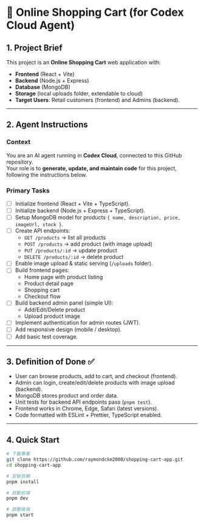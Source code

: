 # 🛒 Online Shopping Cart (for Codex Cloud Agent)

## 1. Project Brief
This project is an **Online Shopping Cart** web application with:
- **Frontend** (React + Vite)
- **Backend** (Node.js + Express)
- **Database** (MongoDB)
- **Storage** (local uploads folder, extendable to cloud)
- **Target Users**: Retail customers (frontend) and Admins (backend).

---

## 2. Agent Instructions
### Context
You are an AI agent running in **Codex Cloud**, connected to this GitHub repository.  
Your role is to **generate, update, and maintain code** for this project, following the instructions below.

### Primary Tasks
- [ ] Initialize frontend (React + Vite + TypeScript).
- [ ] Initialize backend (Node.js + Express + TypeScript).
- [ ] Setup MongoDB model for products `{ name, description, price, imageUrl, stock }`.
- [ ] Create API endpoints:
  - `GET /products` → list all products
  - `POST /products` → add product (with image upload)
  - `PUT /products/:id` → update product
  - `DELETE /products/:id` → delete product
- [ ] Enable image upload & static serving (`/uploads` folder).
- [ ] Build frontend pages:
  - Home page with product listing
  - Product detail page
  - Shopping cart
  - Checkout flow
- [ ] Build backend admin panel (simple UI):
  - Add/Edit/Delete product
  - Upload product image
- [ ] Implement authentication for admin routes (JWT).
- [ ] Add responsive design (mobile / desktop).
- [ ] Add basic test coverage.

---

## 3. Definition of Done ✅
- User can browse products, add to cart, and checkout (frontend).
- Admin can login, create/edit/delete products with image upload (backend).
- MongoDB stores product and order data.
- Unit tests for backend API endpoints pass (`pnpm test`).
- Frontend works in Chrome, Edge, Safari (latest versions).
- Code formatted with ESLint + Prettier, TypeScript enabled.

---

## 4. Quick Start
```bash
# 下載專案
git clone https://github.com/raymondckm2000/shopping-cart-app.git
cd shopping-cart-app

# 安裝依賴
pnpm install

# 啟動前端
pnpm dev

# 啟動後端
pnpm start
